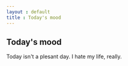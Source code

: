 ```yaml
---
layout : default
title : Today's mood
---
```


## Today's mood

Today isn't a plesant day. I hate my life, really.